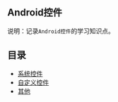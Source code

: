 ## Android控件
说明：记录`Android控件`的学习知识点。


## 目录
* [系统控件](system_control)
* [自定义控件](custom_control.md)
* [其他](others.md)